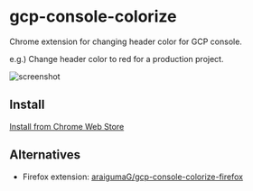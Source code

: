 gcp-console-colorize
===

Chrome extension for changing header color for GCP console.

e.g.) Change header color to red for a production project.

![screenshot](https://raw.github.com/addsict/gcp-console-colorize/master/image/gcp-console-colorize.png)

## Install

[Install from Chrome Web Store](https://chrome.google.com/webstore/detail/gcp-console-colorize/higjahjicmccalicmgfpokdmooopdhej?utm_source=gmail)

## Alternatives

- Firefox extension: [araigumaG/gcp-console-colorize-firefox](https://github.com/araigumaG/gcp-console-colorize-firefox)
